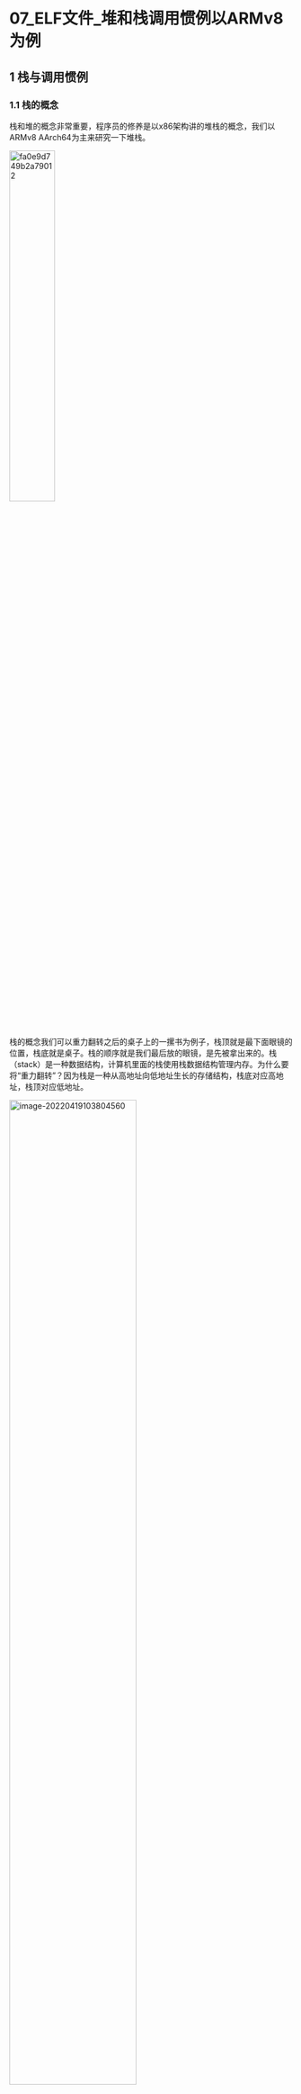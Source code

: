 # 07_ELF文件_堆和栈调用惯例以ARMv8为例

## 1 栈与调用惯例

### 1.1 栈的概念

栈和堆的概念非常重要，程序员的修养是以x86架构讲的堆栈的概念，我们以ARMv8 AArch64为主来研究一下堆栈。

<img src="https://raw.githubusercontent.com/carloscn/images/main/typorafa0e9d749b2a79012.png" alt="fa0e9d749b2a79012" width="40%" />

栈的概念我们可以重力翻转之后的桌子上的一摞书为例子，栈顶就是最下面眼镜的位置，栈底就是桌子。栈的顺序就是我们最后放的眼镜，是先被拿出来的。栈（stack）是一种数据结构，计算机里面的栈使用栈数据结构管理内存。为什么要将“重力翻转”？因为栈是一种从高地址向低地址生长的存储结构，栈底对应高地址，栈顶对应低地址。

<img src="https://raw.githubusercontent.com/carloscn/images/main/typoraimage-20220419103804560.png" alt="image-20220419103804560" width="67%" />

这里的SP被称为“堆栈帧（Stack Frame）”或者“活动记录（Activate Record）”。堆栈帧会保存以下记录：

* 函数返回地址和参数，如果传递参数≤8个，那么使用X0~X7通用寄存器来传递，当参数多于8个，需要使用栈来传递参数。
* 临时变量，例如局部变量
* 保存上下文

### 1.2 不同架构出栈和入栈

**入栈过程：**

<img src="https://raw.githubusercontent.com/carloscn/images/main/typoratelegram-cloud-photo-size-5-6266933850319990826-y.jpg" alt="telegram-cloud-photo-size-5-6266933850319990826-y" width="80%" />

A32指令集提供了PUSH和POP指令来实现入栈和出栈[^1]，但是A64指令集已经去掉了PUSH和POP指令，只需要复用stp和ldp指令就可以实现入栈和出栈[^2]。

For example:

```assembly
// Broken AArch64 implementation of `push {x1}; push {x0};`.
  str   x1, [sp, #-8]!  // This works, but leaves `sp` with 8-byte alignment ...
  str   x0, [sp, #-8]!  // ... so the second `str` will fail.
```

In this particular case, the stores could be combined:

```assembly
// AArch64 implementation of `push {x0, x1}`.
  stp   x0, x1, [sp, #-16]!
```

However, in a simple compiler, it is not always easy to combine instructions in that way.

If you're handling `w` registers, the problem will be even more apparent: these have to be pushed in sets of four to maintain stack pointer alignment, and since this isn't possible in a single instruction, the code can become difficult to follow. This is what [VIXL](https://github.com/armvixl/vixl/blob/330dc71/src/a64/macro-assembler-a64.cc#L1255) generates, for example:

```assembly
// AArch64 implementation of `push {w0, w1, w2, w3}`.
  stp   w0, w1, [sp, #-16]!   // Allocate four words and store w0 and w1 at the lower addresses.
  stp   w2, w3, [sp, #8]      // Store w2 and w3 at the upper addresses.
```

这里AArch64实现入栈和出栈操作：

```assembly
.globalmain
main:
		/* 栈往下扩展16个字节 */
		stp x29, x30, [sp, #-16]!
		
		/* 把栈继续往下扩展8字节 */
		add sp, sp, #-8
		mov x8, #1
		/* 保存x8到SP */
		str x8, [sp]
		
		/* 释放刚才扩展的8字节的栈空间 */
		add sp, sp, #8
		
		/* main函数返回0 */
		mov w0, 0
		
		/* 恢复x29和x30寄存器的值，使SP指向原位置 */
		ldp x29, x30, [sp], #16
		ret
```

### 1.3 fomit-frame-pointer

使用aarch64-none-elf-gcc编译器参数`-fomit-frame-pointer`可以取消帧指针：

* 好处：不使用任何帧指针，直接计算变量的位置
* 坏处：无法trace，寻址变慢

![image-20220419122840960](https://raw.githubusercontent.com/carloscn/images/main/typoraimage-20220419122840960.png)

使用fomit-frame-pointer的反汇编可以看到，123行sp已经不会备份到x29。

### 1.4  调用惯例Call convention

函数调用方和被调用方需要按照统一的协议去压栈和出栈，否则会有问题。调用惯例

* 函数参数的传递顺序和方式
* 栈的维护方式
* 名字修饰，默认是 _cdecl `__attribute__((cdecl))`

#### 1.4.1 函数参数压栈和出栈

我们定义一个这样的函数，有30个参数，看看arm编译器如何处理参数的压栈和出栈，另外对参数的类型也需要有观察。

```c
static int s11( long a1,
                char a2,
                int a3,
                int a4,
                int a5,
                int a6,
                int a7,
                int a8,
                int a9,
                int a10
                )
{
    return  \
    a1 +    \
    a2 +    \
    a3 +    \
    a4 +    \
    a5 +    \
    a6 +    \
    a7 +    \
    a8 +    \
    a9 +    \
    a10;
}

int call_stack(void) {
    int a = s11(1,2,3,4,5,6,7,8,9,10);
    return a;
}
```

这段函数的反汇编是：

##### A64: ARMv8 AArch64

```assembly
00000000000000d0 <s11>:
  d0:   d100c3ff        sub     sp, sp, #48
  d4:   f90017e0        str     x0, [sp, #40] 		//a1
  d8:   39009fe1        strb    w1, [sp, #39]			//a2
  dc:   b90023e2        str     w2, [sp, #32]			//a3
  e0:   b9001fe3        str     w3, [sp, #28]			//a4
  e4:   b9001be4        str     w4, [sp, #24]			//a5
  e8:   b90017e5        str     w5, [sp, #20]     //a6
  ec:   b90013e6        str     w6, [sp, #16]     //a7
  f0:   b9000fe7        str     w7, [sp, #12]     //a8
  f4:   39409fe0        ldrb    w0, [sp, #39]     // load a2 from stack
  f8:   f94017e1        ldr     x1, [sp, #40]     // load a1 from stack
  fc:   0b010001        add     w1, w0, w1        // a1 + a2
 100:   b94023e0        ldr     w0, [sp, #32]     // +a3
 104:   0b000021        add     w1, w1, w0
 108:   b9401fe0        ldr     w0, [sp, #28]     // +a4
 10c:   0b000021        add     w1, w1, w0
 110:   b9401be0        ldr     w0, [sp, #24]     // ....
 114:   0b000021        add     w1, w1, w0
 118:   b94017e0        ldr     w0, [sp, #20]
 11c:   0b000021        add     w1, w1, w0
 120:   b94013e0        ldr     w0, [sp, #16]
 124:   0b000021        add     w1, w1, w0
 128:   b9400fe0        ldr     w0, [sp, #12]
 12c:   0b000021        add     w1, w1, w0
 130:   b94033e0        ldr     w0, [sp, #48]     // load a9 from stack 
 134:   0b000021        add     w1, w1, w0        // +a9
 138:   b9403be0        ldr     w0, [sp, #56]     // load a10 from stack
 13c:   0b000020        add     w0, w1, w0        // +a10
 140:   9100c3ff        add     sp, sp, #48
 144:   d65f03c0        ret

0000000000000148 <call_stack>:
 148:   d100c3ff        sub     sp, sp, #48
 14c:   a9017bfd        stp     x29, x30, [sp, #16]
 150:   910043fd        add     x29, sp, #0x10
 154:   52800140        mov     w0, #0xa                        // #10
 158:   b9000be0        str     w0, [sp, #8]
 15c:   52800120        mov     w0, #0x9                        // #9
 160:   b90003e0        str     w0, [sp]
 164:   52800107        mov     w7, #0x8                        // #8
 168:   528000e6        mov     w6, #0x7                        // #7
 16c:   528000c5        mov     w5, #0x6                        // #6
 170:   528000a4        mov     w4, #0x5                        // #5
 174:   52800083        mov     w3, #0x4                        // #4
 178:   52800062        mov     w2, #0x3                        // #3
 17c:   52800041        mov     w1, #0x2                        // #2
 180:   d2800020        mov     x0, #0x1                        // #1
 184:   97ffffd3        bl      d0 <s11>
 188:   b9002fe0        str     w0, [sp, #44]
 18c:   b9402fe0        ldr     w0, [sp, #44]
 190:   a9417bfd        ldp     x29, x30, [sp, #16]
 194:   9100c3ff        add     sp, sp, #48
 198:   d65f03c0        ret
```

##### A32: ARMv7 AArch32

```assembly
000000b0 <s11>:
  b0:   b480            push    {r7}
  b2:   b085            sub     sp, #20
  b4:   af00            add     r7, sp, #0
  b6:   60f8            str     r0, [r7, #12]
  b8:   607a            str     r2, [r7, #4]
  ba:   603b            str     r3, [r7, #0]
  bc:   460b            mov     r3, r1
  be:   72fb            strb    r3, [r7, #11]
  c0:   7afa            ldrb    r2, [r7, #11]
  c2:   68fb            ldr     r3, [r7, #12]
  c4:   441a            add     r2, r3
  c6:   687b            ldr     r3, [r7, #4]
  c8:   441a            add     r2, r3
  ca:   683b            ldr     r3, [r7, #0]
  cc:   441a            add     r2, r3
  ce:   69bb            ldr     r3, [r7, #24]
  d0:   441a            add     r2, r3
  d2:   69fb            ldr     r3, [r7, #28]
  d4:   441a            add     r2, r3
  d6:   6a3b            ldr     r3, [r7, #32]
  d8:   441a            add     r2, r3
  da:   6a7b            ldr     r3, [r7, #36]   ; 0x24
  dc:   441a            add     r2, r3
  de:   6abb            ldr     r3, [r7, #40]   ; 0x28
  e0:   441a            add     r2, r3
  e2:   6afb            ldr     r3, [r7, #44]   ; 0x2c
  e4:   4413            add     r3, r2
  e6:   4618            mov     r0, r3
  e8:   3714            adds    r7, #20
  ea:   46bd            mov     sp, r7
  ec:   f85d 7b04       ldr.w   r7, [sp], #4
  f0:   4770            bx      lr
  f2:   bf00            nop

000000f4 <call_stack>:
  f4:   b580            push    {r7, lr}
  f6:   b088            sub     sp, #32
  f8:   af06            add     r7, sp, #24
  fa:   2300            movs    r3, #0
  fc:   607b            str     r3, [r7, #4]
  fe:   2308            movs    r3, #8
 100:   603b            str     r3, [r7, #0]
 102:   230a            movs    r3, #10
 104:   9305            str     r3, [sp, #20]
 106:   2309            movs    r3, #9
 108:   9304            str     r3, [sp, #16]
 10a:   2308            movs    r3, #8
 10c:   9303            str     r3, [sp, #12]
 10e:   2307            movs    r3, #7
 110:   9302            str     r3, [sp, #8]
 112:   2306            movs    r3, #6
 114:   9301            str     r3, [sp, #4]
 116:   2305            movs    r3, #5
 118:   9300            str     r3, [sp, #0]
 11a:   2304            movs    r3, #4
 11c:   2203            movs    r2, #3
 11e:   2102            movs    r1, #2
 120:   2001            movs    r0, #1
 122:   f7ff ffc5       bl      b0 <s11>
 126:   6078            str     r0, [r7, #4]
 128:   687a            ldr     r2, [r7, #4]
 12a:   683b            ldr     r3, [r7, #0]
 12c:   4413            add     r3, r2
 12e:   4618            mov     r0, r3
 130:   3708            adds    r7, #8
 132:   46bd            mov     sp, r7
 134:   bd80            pop     {r7, pc}
 136:   bf00            nop
```

<img src="https://raw.githubusercontent.com/carloscn/images/main/typoratelegram-cloud-photo-size-5-6266933850319990918-y.jpg" alt="telegram-cloud-photo-size-5-6266933850319990918-y" width="70%" />

前8个参数被压入寄存器中，后面的参数被直接压到栈中。返回参数被放在x0中，返回地址在x30中。

#### 1.4.2 函数调用压栈和出栈

```C
static int s0(void) {
    return 0;
}

static int s1(void) {
    return s0();
}

static int s2(void) {
    return s1();
}
static int s3(void) {
    return s2();
}
static int s4(void) {
    return s3();
}
static int s5(void) {
    return s4();
}
static int s6(void) {
    return s5();
}
static int s7(void) {
    return s6();
}
static int s8(void) {
    return s7();
}
static int s9(void) {
    return s8();
}
static int s10(void){
    return s9();
}

int call_stack(void) {
    int a = 0;
    int c = 8;
    c = s10();

    return a + c;
}
```

反汇编：

##### A64: ARMv8 AArch64

```assembly
Disassembly of section .text:

0000000000000000 <s0>:
   0:   52800000        mov     w0, #0x0                        // #0
   4:   d65f03c0        ret

0000000000000008 <s1>:
   8:   a9bf7bfd        stp     x29, x30, [sp, #-16]!
   c:   910003fd        mov     x29, sp
  10:   97fffffc        bl      0 <s0>
  14:   a8c17bfd        ldp     x29, x30, [sp], #16
  18:   d65f03c0        ret

000000000000001c <s2>:
  1c:   a9bf7bfd        stp     x29, x30, [sp, #-16]!
  20:   910003fd        mov     x29, sp
  24:   97fffff9        bl      8 <s1>
  28:   a8c17bfd        ldp     x29, x30, [sp], #16
  2c:   d65f03c0        ret

0000000000000030 <s3>:
  30:   a9bf7bfd        stp     x29, x30, [sp, #-16]!
  34:   910003fd        mov     x29, sp
  38:   97fffff9        bl      1c <s2>
  3c:   a8c17bfd        ldp     x29, x30, [sp], #16
  40:   d65f03c0        ret

0000000000000044 <s4>:
  44:   a9bf7bfd        stp     x29, x30, [sp, #-16]!
  48:   910003fd        mov     x29, sp
  4c:   97fffff9        bl      30 <s3>
  50:   a8c17bfd        ldp     x29, x30, [sp], #16
  54:   d65f03c0        ret

0000000000000058 <s5>:
  58:   a9bf7bfd        stp     x29, x30, [sp, #-16]!
  5c:   910003fd        mov     x29, sp
  60:   97fffff9        bl      44 <s4>
  64:   a8c17bfd        ldp     x29, x30, [sp], #16
  68:   d65f03c0        ret

000000000000006c <s6>:
  6c:   a9bf7bfd        stp     x29, x30, [sp, #-16]!
  70:   910003fd        mov     x29, sp
  74:   97fffff9        bl      58 <s5>
  78:   a8c17bfd        ldp     x29, x30, [sp], #16
  7c:   d65f03c0        ret

0000000000000080 <s7>:
  80:   a9bf7bfd        stp     x29, x30, [sp, #-16]!
  84:   910003fd        mov     x29, sp
  88:   97fffff9        bl      6c <s6>
  8c:   a8c17bfd        ldp     x29, x30, [sp], #16
  90:   d65f03c0        ret

0000000000000094 <s8>:
  94:   a9bf7bfd        stp     x29, x30, [sp, #-16]!
  98:   910003fd        mov     x29, sp
  9c:   97fffff9        bl      80 <s7>
  a0:   a8c17bfd        ldp     x29, x30, [sp], #16
  a4:   d65f03c0        ret

00000000000000a8 <s9>:
  a8:   a9bf7bfd        stp     x29, x30, [sp, #-16]!
  ac:   910003fd        mov     x29, sp
  b0:   97fffff9        bl      94 <s8>
  b4:   a8c17bfd        ldp     x29, x30, [sp], #16
  b8:   d65f03c0        ret

00000000000000bc <s10>:
  bc:   a9bf7bfd        stp     x29, x30, [sp, #-16]!
  c0:   910003fd        mov     x29, sp
  c4:   97fffff9        bl      a8 <s9>
  c8:   a8c17bfd        ldp     x29, x30, [sp], #16
  cc:   d65f03c0        ret

0000000000000148 <call_stack>:
 148:   a9be7bfd        stp     x29, x30, [sp, #-32]!
 14c:   910003fd        mov     x29, sp
 150:   b9001fff        str     wzr, [sp, #28]
 154:   52800100        mov     w0, #0x8                        // #8
 158:   b9001be0        str     w0, [sp, #24]
 15c:   97ffffd8        bl      bc <s10>
 160:   b9001be0        str     w0, [sp, #24]
 164:   b9401fe1        ldr     w1, [sp, #28]
 168:   b9401be0        ldr     w0, [sp, #24]
 16c:   0b000020        add     w0, w1, w0
 170:   a8c27bfd        ldp     x29, x30, [sp], #32
 174:   d65f03c0        ret
```

每个函数都在将sp - 16的位置，让栈向下增，栈空间逐步加大， 把x29和x30，栈指针和返回地址存入栈空间，然后函数返回后弹出栈。

##### A32: ARMv7 AArch32

```C
Disassembly of section .text:

00000000 <s0>:
   0:   b480            push    {r7}
   2:   af00            add     r7, sp, #0
   4:   2300            movs    r3, #0
   6:   4618            mov     r0, r3
   8:   46bd            mov     sp, r7
   a:   f85d 7b04       ldr.w   r7, [sp], #4
   e:   4770            bx      lr

00000010 <s1>:
  10:   b580            push    {r7, lr}
  12:   af00            add     r7, sp, #0
  14:   f7ff fff4       bl      0 <s0>
  18:   4603            mov     r3, r0
  1a:   4618            mov     r0, r3
  1c:   bd80            pop     {r7, pc}
  1e:   bf00            nop

00000020 <s2>:
  20:   b580            push    {r7, lr}
  22:   af00            add     r7, sp, #0
  24:   f7ff fff4       bl      10 <s1>
  28:   4603            mov     r3, r0
  2a:   4618            mov     r0, r3
  2c:   bd80            pop     {r7, pc}
  2e:   bf00            nop

00000030 <s3>:
  30:   b580            push    {r7, lr}
  32:   af00            add     r7, sp, #0
  34:   f7ff fff4       bl      20 <s2>
  38:   4603            mov     r3, r0
  3a:   4618            mov     r0, r3
  3c:   bd80            pop     {r7, pc}
  3e:   bf00            nop

00000040 <s4>:
  40:   b580            push    {r7, lr}
  42:   af00            add     r7, sp, #0
  44:   f7ff fff4       bl      30 <s3>
  48:   4603            mov     r3, r0
  4a:   4618            mov     r0, r3
  4c:   bd80            pop     {r7, pc}
  4e:   bf00            nop

00000050 <s5>:
  50:   b580            push    {r7, lr}
  52:   af00            add     r7, sp, #0
  54:   f7ff fff4       bl      40 <s4>
  58:   4603            mov     r3, r0
  5a:   4618            mov     r0, r3
  5c:   bd80            pop     {r7, pc}
  5e:   bf00            nop

00000060 <s6>:
  60:   b580            push    {r7, lr}
  62:   af00            add     r7, sp, #0
  64:   f7ff fff4       bl      50 <s5>
  68:   4603            mov     r3, r0
  6a:   4618            mov     r0, r3
  6c:   bd80            pop     {r7, pc}
  6e:   bf00            nop

00000070 <s7>:
  70:   b580            push    {r7, lr}
  72:   af00            add     r7, sp, #0
  74:   f7ff fff4       bl      60 <s6>
  78:   4603            mov     r3, r0
  7a:   4618            mov     r0, r3
  7c:   bd80            pop     {r7, pc}
  7e:   bf00            nop

00000080 <s8>:
  80:   b580            push    {r7, lr}
  82:   af00            add     r7, sp, #0
  84:   f7ff fff4       bl      70 <s7>
  88:   4603            mov     r3, r0
  8a:   4618            mov     r0, r3
  8c:   bd80            pop     {r7, pc}
  8e:   bf00            nop

00000090 <s9>:
  90:   b580            push    {r7, lr}
  92:   af00            add     r7, sp, #0
  94:   f7ff fff4       bl      80 <s8>
  98:   4603            mov     r3, r0
  9a:   4618            mov     r0, r3
  9c:   bd80            pop     {r7, pc}
  9e:   bf00            nop

000000a0 <s10>:
  a0:   b580            push    {r7, lr}
  a2:   af00            add     r7, sp, #0
  a4:   f7ff fff4       bl      90 <s9>
  a8:   4603            mov     r3, r0
  aa:   4618            mov     r0, r3
  ac:   bd80            pop     {r7, pc}
  ae:   bf00            nop
    
000000f4 <call_stack>:
  f4:   b580            push    {r7, lr}
  f6:   b082            sub     sp, #8
  f8:   af00            add     r7, sp, #0
  fa:   2300            movs    r3, #0
  fc:   607b            str     r3, [r7, #4]
  fe:   2308            movs    r3, #8
 100:   603b            str     r3, [r7, #0]
 102:   f7ff ffcd       bl      a0 <s10>
 106:   6038            str     r0, [r7, #0]
 108:   687a            ldr     r2, [r7, #4]
 10a:   683b            ldr     r3, [r7, #0]
 10c:   4413            add     r3, r2
 10e:   4618            mov     r0, r3
 110:   3708            adds    r7, #8
 112:   46bd            mov     sp, r7
 114:   bd80            pop     {r7, pc}
 116:   bf00            nop
```

#### 1.4.3 ARMv8的函数调用标准

函数调用标准（Procedure Call Standard, PCS）用来描述父/子函数是如何编译、链接的，尤其是父函数和子函数之间调用关系的约定，如栈的布局、参数的传递、还有C语言类型的长度等等。每个处理器体系结构都有不同的标准。下面以ARM64为例介绍函数调用的标准（参考： Procedure Call Standard for ARM 64-bit Architecture[^6] [^7] )

ARM64体系结构的通用寄存器：

| 寄存器         | 描述                                                     |
| -------------- | -------------------------------------------------------- |
| SP寄存器       | SP寄存器                                                 |
| x30 (LR寄存器) | 链接寄存器                                               |
| x29 (FP寄存器) | 栈帧指针（Frame Pointer）寄存器                          |
| x19~x28        | 被调用函数保存的寄存器，在子函数中使用时需要保存到栈中。 |
| x18            | 平台寄存器                                               |
| x17            | 临时寄存器IPC（intra-precedure-call）临时寄存器          |
| x16            | 临时寄存器或第一个IPC临时寄存器                          |
| x9~x15         | 临时寄存器                                               |
| x8             | 间接结果位置寄存器，用于保存程序返回的地址               |
| x0~x7          | 用于传递子函数参数和结果，                               |

### 2 堆与内存管理

堆的概念我们已经知道了，而且我们还用过大名鼎鼎的malloc函数，甚至malloc_align函数，但是我们似乎没有研究过在Linux里面malloc原理是什么样子的，在今天的这个topic我们再进一步的了解一下堆，后面我们在学习linux内核的内存管理的时候会更详细的讲解一下malloc如何实现的。

#### 2.1 Linux进程堆管理

Linux进程地址空间，除了文件、共享库还有栈之外，剩余的未分配的空间都可以作为Heap的空间地址，堆和栈相反，堆是向上增长的。运行库向操作系统申请一批空间地址，又程序自己“零售”给内部程序。

![](https://raw.githubusercontent.com/carloscn/images/main/typora161204769-04c36184-b05a-442d-93e0-af87504c6171.png)

Linux进程堆管理有两种方式：

* brk()系统调用
* mmap()

brk()系统调用实际上就设置进程数据段（data段+bss段的统称）的结束地址，如果我们将数据段结束地址向高地址不断滚动，那么扩大的空间就是我们可以用的heap的空间，glibc里面有个sbrk函数。

mmap()的作用是向操作系统申请一段虚拟内存地址，如果指定文件路径是可以将空间映射到文件，如果没有指定文件路径，那么就是匿名空间(Anonymous)，匿名空间就可以作为堆空间。mmap可以指定申请空间的大小和起始地址，如果起始地址设定为0，那么mmap会自动跳转到合适的位置，申请的空间还可以指定权限。

```c
void *malloc(size_t nbytes)
{
     void *ret = mmap(0, bytes, PROT_READ|PROT_WRITE, MAP_PRIVATE | MAP_ANONYMOUS, 0, 0);
     __check_ret__(ret);
     return ret;
}
```

glibc的malloc函数处理逻辑是这样的：

* 对于小于128KB的请求，它会在现有的堆空间分配。
* 对于大于128KB的请求，它会使用mmap函数为它分配一段匿名空间，然后再从匿名空间分配用户空间。

#### 2.2 堆分配算法

* 空闲链表法
* 位图法
* 对象池法

### 2.3 堆碎片化问题

#### 2.3.1 碎片产生[^3]

```C
int main()
{
        int *heap_d;
        int *heap_e;
        int *heap_f;
        heap_d = (int *)malloc(10);
        heap_e = (int *)malloc(10);
        printf("The d address is %p\n",heap_d);
        printf("The e address is %p\n",heap_e);
        free(heap_d);
        heap_d = NULL;
        heap_f = (int *)malloc(30);
        printf("The f address is %p\n",heap_f);
        return 0;
}
```

```
The d address is 0xf0d010 mem_d
The e address is 0xf0d030 mem_e
The f address is 0xf0d460 mem_f
 
可想而知，总共三段内存分配
mem_d|mem_e|
free
     |mem_e|
           |mem_f|
|xxxx|     |     |
xxx为无用内存，碎片，即使分配后已经free和置NULL操作。
越来越多的malloc使用，会促进内存碎片化加剧，最终内存不足。
```

#### 2.3.2 baremental/freeRTOS堆空间

嵌入式设备没有MMU，无法实现内存动态映射。所以没有操作系统兜底的嵌入式设备一定要小心，就算是有操作系统也要对内存分配了如指掌，否则就会出现意想不到的问题，内存碎片的问题就是很头疼的问题。

##### freeRTOS

freeRTOS对于堆的管理分为5个heap管理方式[^5]，十分复杂。

- [heap_1](https://www.freertos.org/a00111.html#heap_1) - the very simplest, does not permit memory to be freed.
- [heap_2](https://www.freertos.org/a00111.html#heap_2) - permits memory to be freed, but does not coalescence adjacent free blocks.
- [heap_3](https://www.freertos.org/a00111.html#heap_3) - simply wraps the standard malloc() and free() for thread safety.
- [heap_4](https://www.freertos.org/a00111.html#heap_4) - coalescences adjacent free blocks to avoid fragmentation. Includes absolute address placement option.
- [heap_5](https://www.freertos.org/a00111.html#heap_5) - as per heap_4, with the ability to span the heap across multiple non-adjacent memory areas.

##### baremental[^4]

malloc和free并不能实现动态的内存的管理。这需要在启动阶段专门给其分配一段空闲的内存区域作为malloc的内存区。如STM32中的启动文件startup_stm32f10x_md.s中可见以下信息：

```
Heap_Size       EQU     0x00000800

                AREA    HEAP, NOINIT, READWRITE, ALIGN=3
__heap_base
Heap_Mem        SPACE   Heap_Size
__heap_limit
```

其中，Heap_Size即定义一个宏定义。数值为 0x00000800。Heap_Mem则为申请一块连续的内存，大小为 Heap_Size。简化为C语言版本如下：

```
#define Heap_Size 0x00000800
unsigned char Heap_Mem[Heap_Size] = {
     0};
```

在这里申请的这块内存，在接下来的代码中，被注册进系统中给malloc和free函数所使用：

```
__user_initial_stackheap
LDR     R0, =  Heap_Mem  ;  返回系统中堆内存起始地址
LDR     R1, =(Stack_Mem + Stack_Size)
LDR     R2, = (Heap_Mem +  Heap_Size); 返回系统中堆内存的结束地址
LDR     R3, = Stack_Mem
BX      LR
```

在函数中使用malloc，如果是大的内存分配，而且malloc与free的次数也不是特别频繁，使用malloc与free是比较合适的，但是如果内存分配比较小，而且次数特别频繁，那么使用malloc与free就有些不太合适了。因为过多的malloc与free容易造成内存碎片，致使可使用的堆内存变小。尤其是在对单片机等没有MMU的芯片编程时，慎用malloc与free。

对于堆碎片化的问题，可以采用堆分配算法避免，比如内存池。

内存池，简洁地来说，就是预先分配一块固定大小的内存。以后，要申请固定大小的内存的时候，即可从该内存池中申请。用完了，自然要放回去。注意，内存池，每次申请都只能申请固定大小的内存。这样子做，有很多好处：

* 每次动态内存申请的大小都是固定的，可以有效防止内存碎片化。(至于为什么，可以想想，每次申请的都是固定的大小，回收也是固定的大小)

* 效率高，不需要复杂的内存分配算法来实现。申请，释放的时间复杂度，可以做到O(1)。

* 内存的申请，释放都在可控的范围之内。不会出现以后运行着，运行着，就再也申请不到内存的情况。

内存池，并非什么很厉害的技术。实现起来，其实可以做到很简单。只需要一个链表即可。在初始化的时候，把全局变量申请来的内存，一个个放入该链表中。在申请的时候，只需要取出头部并返回即可。在释放的时候，只需要把该内存插入链表。以下是一种简单的例子(使用移植来的linux内核链表，对该链表的移植，以后有时间再去分析)：

```C
#define MEM_BUFFER_LEN  5    //内存块的数量
#define MEM_BUFFER_SIZE 256 //每块内存的大小

//内存池的描述，使用联合体，体现穷人的智慧。就如，我一同学说的：一个字节，恨不得掰成8个字节来用。
typedef union mem {
     
struct list_head list;
unsigned char buffer[MEM_BUFFER_SIZE];
}mem_t;

static union mem gmem[MEM_BUFFER_LEN];

LIST_HEAD(mem_pool);

//分配内存
void *mem_pop(){
     
    union mem *ret = NULL;
    psr_t psr;

    psr = ENTER_CRITICAL();
    if(!list_empty(&mem_pool)) { //有可用的内存池 
        ret = list_first_entry(&mem_pool, union mem, list);
        //printf("mem_pool = 0x%p  ret = 0x%p\n", &mem_pool, &ret->list);
        list_del(&ret->list);
 }
 EXIT_CRITICAL(psr);
 return ret;//->buffer;
}


//回收内存
void mem_push(void *mem){
     
    union mem *tmp = NULL; 
    psr_t psr;

    tmp = (void *)mem;//container_of(mem, struct mem, buffer);
    psr = ENTER_CRITICAL();
    list_add(&tmp->list, &mem_pool);
    //printf("free = 0x%p\n", &tmp->list);

    EXIT_CRITICAL(psr);
}

//初始化内存池
void mem_pool_init(){
     
    int i;
    psr_t psr;
    psr = ENTER_CRITICAL();
    for(i=0; i        list_add(&(gmem[i].list), &mem_pool);
        //printf("add mem 0x%p\n", &(gmem[i].list));
 }
 EXIT_CRITICAL(psr);
}
```

### 2.4 使用malloc和free一些建议

* 不建议在中断中使用malloc。
* 线程不一定安全，在-pthread进行编译是线程安全的，在freeRTOS的heap_3.c中进行封装pvPortMalloc是安全的，但是在其他环境要持怀疑态度。
* malloc不一定会成功，需要check结果
* malloc和free一定要成对出现。
* free之后给指针加NULL，防止野指针。
* 为了安全考虑，malloc之后的内存，需要memset置空后free掉，防止那块内存被分配可以读到数据。

## 3 Reference

[^1]:[ARM Compiler armasm Reference Guide Version 6.00 - PUSH and POP ](https://developer.arm.com/documentation/dui0802/a/A32-and-T32-Instructions/PUSH-and-POP)
[^2]:[arm-community-blogs - Using the Stack in AArch32 and AArch64](https://community.arm.com/arm-community-blogs/b/architectures-and-processors-blog/posts/using-the-stack-in-aarch32-and-aarch64)
[^3]:[如何看待malloc产生内存碎片](https://www.shuzhiduo.com/A/8Bz8A2kkJx/)
[^4]:[linux malloc free 内存碎片_嵌入式裸机编程中使用malloc、free会怎样？](https://www.cxyzjd.com/article/weixin_39625747/113086126)
[^5]:[FreeRTOS kernel - Memory Management](https://www.freertos.org/a00111.html#heap_1)
[^6]:[**Procedure Call Standard for the Arm® 64-bit Architecture (AArch64).pdf**](https://github.com/carloscn/doclib/blob/master/man/arm/standard/Procedure%20Call%20Standard%20for%20the%20Arm%C2%AE%2064-bit%20%20Architecture%20(AArch64).pdf)
[^7]:[https://github.com/ARM-software/abi-aa](https://github.com/ARM-software/abi-aa/releases)